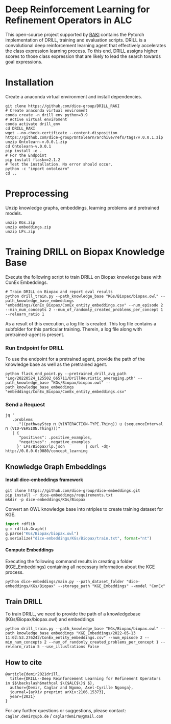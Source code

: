 # Deep Reinforcement Learning for Refinement Operators in ALC

This open-source project supported by [RAKI](https://raki-projekt.de/)  contains the Pytorch implementation of DRILL, training and evaluation scripts.
DRILL is a convolutional deep reinforcement learning agent that effectively accelerates the class expression learning process.
To this end, DRILL assigns higher scores to those class expression that are likely to lead the search towards goal expressions.

# Installation
Create a anaconda virtual environment and install dependencies.
```
git clone https://github.com/dice-group/DRILL_RAKI
# Create anaconda virtual enviroment
conda create -n drill_env python=3.9
# Active virtual enviroment 
conda activate drill_env
cd DRILL_RAKI
wget --no-check-certificate --content-disposition https://github.com/dice-group/Ontolearn/archive/refs/tags/v.0.0.1.zip
unzip Ontolearn-v.0.0.1.zip
cd Ontolearn-v.0.0.1
pip install -e .
# For the Endpoint
pip install flask==2.1.2
# Test the installation. No error should occur.
python -c "import ontolearn"
cd ..
```
# Preprocessing 
Unzip knowledge graphs, embeddings, learning problems and pretrained models.
```
unzip KGs.zip
unzip embeddings.zip
unzip LPs.zip
```

# Training DRILL on Biopax Knowledge Base
Execute the following script to train DRILL on Biopax knowledge base with ConEx Embeddings.
```
# Train DRILL on Biopax and report eval results
python drill_train.py --path_knowledge_base "KGs/Biopax/biopax.owl" --path_knowledge_base_embeddings "embeddings/ConEx_Biopax/ConEx_entity_embeddings.csv" --num_episode 2 --min_num_concepts 2 --num_of_randomly_created_problems_per_concept 1 --relearn_ratio 1
```
As a result of this execution, a log file is created. This log file contains a subfolder for this particular training. Therein, a log file along with pretrained-agent is present.
### Run Endpoint for DRILL
To use the endpoint for a pretrained agent, provide the path of the knowledge base as well as the pretrained agent.
```
python flask_end_point.py --pretrained_drill_avg_path "Log/20220524_125502_665711/DrillHeuristic_averaging.pth" --path_knowledge_base "KGs/Biopax/biopax.owl" --path_knowledge_base_embeddings "embeddings/ConEx_Biopax/ConEx_entity_embeddings.csv"
```
### Send a Request
```
jq '
   .problems
     ."((pathwayStep ⊓ (∀INTERACTION-TYPE.Thing)) ⊔ (sequenceInterval ⊓ (∀ID-VERSION.Thing)))"
   | {
      "positives": .positive_examples,
      "negatives": .negative_examples
     }' LPs/Biopax/lp.json         | curl -d@- http://0.0.0.0:9080/concept_learning
```

## Knowledge Graph Embeddings
#### Install dice-embeddings framework
```
git clone https://github.com/dice-group/dice-embeddings.git
pip install -r dice-embeddings/requirements.txt
mkdir -p dice-embeddings/KGs/Biopax
```
Convert an OWL knowledge base into ntriples to create training dataset for KGE.
```python
import rdflib
g = rdflib.Graph()
g.parse("KGs/Biopax/biopax.owl")
g.serialize("dice-embeddings/KGs/Biopax/train.txt", format="nt")
```
#### Compute Embeddings
Executing the following command results in creating a folder (KGE_Embeddings) containing all necessary information about the KGE process.
```
python dice-embeddings/main.py --path_dataset_folder "dice-embeddings/KGs/Biopax" --storage_path "KGE_Embeddings" --model "ConEx"
```
## Train DRILL
To train DRILL, we need to provide the path of a knowledgebase (KGs/Biopax/biopax.owl) and embeddings
```
python drill_train.py --path_knowledge_base "KGs/Biopax/biopax.owl" --path_knowledge_base_embeddings "KGE_Embeddings/2022-05-13 11:02:53.276242/ConEx_entity_embeddings.csv" --num_episode 2 --min_num_concepts 2 --num_of_randomly_created_problems_per_concept 1 --relearn_ratio 5 --use_illustrations False
```



## How to cite
```
@article{demir2021drill,
  title={DRILL--Deep Reinforcement Learning for Refinement Operators in $$\backslash$mathcal $\{$ALC$\}$ $},
  author={Demir, Caglar and Ngomo, Axel-Cyrille Ngonga},
  journal={arXiv preprint arXiv:2106.15373},
  year={2021}
}
```

For any further questions or suggestions, please contact:  ```caglar.demir@upb.de``` / ```caglardemir8@gmail.com```
